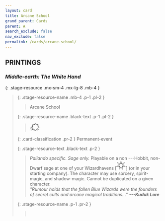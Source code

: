 ```yaml
---
layout: card
title: Arcane School
grand_parent: Cards
parent: A
search_exclude: false
nav_exclude: false
permalink: /cards/arcane-school/
---
```


## PRINTINGS


### _Middle-earth: The White Hand_

{: .stage-resource .mx-sm-4 .mx-lg-8 .mb-4 }
> {: .stage-resource-name .mb-4 .p-1 .pl-2 }
> > <div class="card-mp"></div>
> > <div class="card-name">Arcane School</div>
>
> {: .stage-resource-name .black-text .p-1 .pl-2 }
> > 1![](/assets/images/stage-point.svg)
>
> {: .card-classification .pr-2 }
> Permanent-event
>
> {: .stage-resource-text .black-text .p-2 }
> > _Pallando specific._ _Sage only._ Playable on a non ---&#65279;Hobbit, non-Dwarf sage at one of your Wizardhavens \[![](/assets/images/free-haven.svg)] (or in your starting company). The character may use sorcery, spirit-magic, and shadow-magic. Cannot be duplicated on a given character. <br>_"Rumour holds that the fallen Blue Wizards were the founders of secret cults and arcane magical traditions...”_ ***---&#65279;Kuduk Lore*** 
> 
> {: .stage-resource-name .p-1 .pr-2 }
> > <div class="card-shield"></div>
> > <div class="card-corruption">&nbsp;</div>
